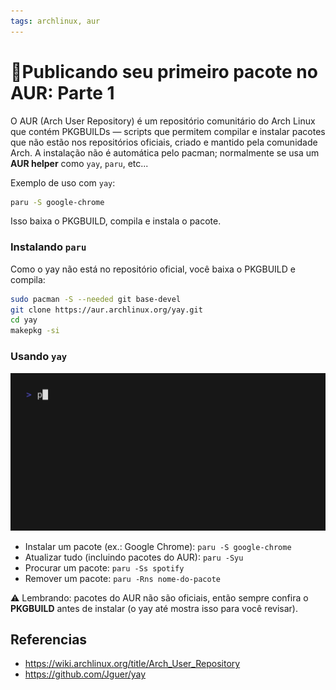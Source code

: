 ```yaml
---
tags: archlinux, aur
---
```


# 🚀Publicando seu primeiro pacote no AUR: Parte 1
O AUR (Arch User Repository) é um repositório comunitário do Arch Linux que contém PKGBUILDs — scripts que permitem compilar e instalar pacotes que não estão nos repositórios oficiais, criado e mantido pela comunidade Arch.
A instalação não é automática pelo pacman; normalmente se usa um **AUR helper** como `yay`, `paru`, etc...

Exemplo de uso com `yay`:
```bash
paru -S google-chrome
```
Isso baixa o PKGBUILD, compila e instala o pacote.

### Instalando `paru`
Como o yay não está no repositório oficial, você baixa o PKGBUILD e compila:
```bash
sudo pacman -S --needed git base-devel
git clone https://aur.archlinux.org/yay.git
cd yay
makepkg -si
```

### Usando `yay`

![yay](media/yay.gif)

- Instalar um pacote (ex.: Google Chrome): `paru -S google-chrome`
- Atualizar tudo (incluindo pacotes do AUR): `paru -Syu`
- Procurar um pacote: `paru -Ss spotify`
- Remover um pacote: `paru -Rns nome-do-pacote`

⚠️ Lembrando: pacotes do AUR não são oficiais, então sempre confira o **PKGBUILD** antes de instalar (o yay até mostra isso para você revisar).

## Referencias
- https://wiki.archlinux.org/title/Arch_User_Repository
- https://github.com/Jguer/yay